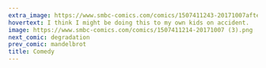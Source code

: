 ```yaml
---
extra_image: https://www.smbc-comics.com/comics/1507411243-20171007after.png
hovertext: I think I might be doing this to my own kids on accident.
image: https://www.smbc-comics.com/comics/1507411214-20171007 (3).png
next_comic: degradation
prev_comic: mandelbrot
title: Comedy
---
```


